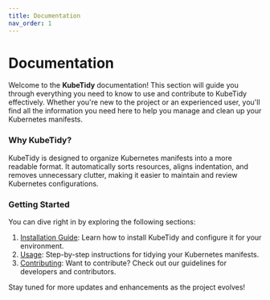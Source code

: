 ```yaml
---
title: Documentation
nav_order: 1
---
```


# Documentation

Welcome to the **KubeTidy** documentation! This section will guide you through everything you need to know to use and contribute to KubeTidy effectively. Whether you're new to the project or an experienced user, you'll find all the information you need here to help you manage and clean up your Kubernetes manifests.

### Why KubeTidy?
KubeTidy is designed to organize Kubernetes manifests into a more readable format. It automatically sorts resources, aligns indentation, and removes unnecessary clutter, making it easier to maintain and review Kubernetes configurations. 

### Getting Started
You can dive right in by exploring the following sections:

1. [Installation Guide](/docs/installation): Learn how to install KubeTidy and configure it for your environment.
2. [Usage](/docs/usage): Step-by-step instructions for tidying your Kubernetes manifests.
3. [Contributing](/docs/contributing): Want to contribute? Check out our guidelines for developers and contributors.

Stay tuned for more updates and enhancements as the project evolves!